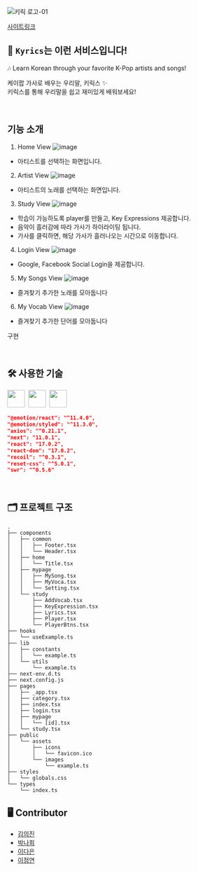 ![키릭 로고-01](https://user-images.githubusercontent.com/81923229/124728683-c0ca7600-df4a-11eb-98aa-d80d92e90df1.jpg)

[사이트링크](https://www.kyrics.org)

## 💫 `Kyrics`는 이런 서비스입니다!

🎶 Learn Korean through your favorite K-Pop artists and songs!

케이팝 가사로 배우는 우리말, 키릭스 ✨  
키릭스를 통해 우리말을 쉽고 재미있게 배워보세요!

<br/>

## 기능 소개

1. Home View
   ![image](https://user-images.githubusercontent.com/24906022/125967698-4f128db9-3430-477e-b39b-3265e082b402.png)

- 아티스트를 선택하는 화면입니다.

2. Artist View
   ![image](https://user-images.githubusercontent.com/24906022/125967749-9f6a3f96-a83d-4d71-956f-9b3774589479.png)

- 아티스트의 노래를 선택하는 화면입니다.

3. Study View
   ![image](https://user-images.githubusercontent.com/24906022/125967825-8ea8848f-9ecf-4159-8126-156df3f3062a.png)

- 학습이 가능하도록 player를 만들고, Key Expressions 제공합니다.
- 음악이 흘러감에 따라 가사가 하이라이팅 됩니다.
- 가사를 클릭하면, 해당 가사가 흘러나오는 시간으로 이동합니다.

4. Login View
   ![image](https://user-images.githubusercontent.com/24906022/125967851-c8c4252c-825d-48e5-b332-b9efc46c8bac.png)

- Google, Facebook Social Login을 제공합니다.

5. My Songs View
   ![image](https://user-images.githubusercontent.com/24906022/125967884-d0668dbc-7e0d-4f38-8cd1-975e79489ff2.png)

- 즐겨찾기 추가한 노래를 모아둡니다

6. My Vocab View
   ![image](https://user-images.githubusercontent.com/24906022/125967911-6efbf948-c6f9-4643-97c2-32198bc4c267.png)

- 즐겨찾기 추가한 단어를 모아둡니다

구현

<br/>

## 🛠 사용한 기술

<img src="https://img.shields.io/badge/-ReactJs-61DAFB?logo=react&logoColor=white&style=flat" height=40>&nbsp;&nbsp;<img src="https://img.shields.io/badge/-Typescript-3074BF?logo=Typescript&logoColor=white&style=flat" height=40>&nbsp;&nbsp;<img src="https://img.shields.io/badge/-Next.js-000000?logo=Next.js&logoColor=white&style=flat" height=40>

```json
"@emotion/react": "^11.4.0",
"@emotion/styled": "^11.3.0",
"axios": "^0.21.1",
"next": "11.0.1",
"react": "17.0.2",
"react-dom": "17.0.2",
"recoil": "^0.3.1",
"reset-css": "^5.0.1",
"swr": "^0.5.6"
```

<br/>

## 🗂 프로젝트 구조

```
.
├── components
│   ├── common
│   │   ├── Footer.tsx
│   │   └── Header.tsx
│   ├── home
│   │   └── Title.tsx
│   ├── mypage
│   │   ├── MySong.tsx
│   │   ├── MyVoca.tsx
│   │   └── Setting.tsx
│   └── study
│       ├── AddVocab.tsx
│       ├── KeyExpression.tsx
│       ├── Lyrics.tsx
│       ├── Player.tsx
│       └── PlayerBtns.tsx
├── hooks
│   └── useExample.ts
├── lib
│   ├── constants
│   │   └── example.ts
│   └── utils
│       └── example.ts
├── next-env.d.ts
├── next.config.js
├── pages
│   ├── _app.tsx
│   ├── category.tsx
│   ├── index.tsx
│   ├── login.tsx
│   ├── mypage
│   │   └── [id].tsx
│   └── study.tsx
├── public
│   └── assets
│       ├── icons
│       │   └── favicon.ico
│       └── images
│           └── example.ts
├── styles
│   └── globals.css
└── types
    └── index.ts
```

## 🖥 Contributor

- [김의진](https://github.com/euijinkk)
- [박나희](https://github.com/Nahee-Park)
- [이다은](https://github.com/Daeun-Danna-Lee)
- [이정연](https://github.com/pa-rang)

